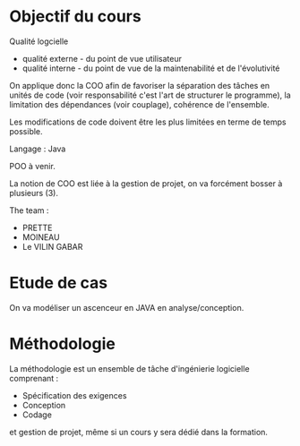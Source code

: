 # Objectif du cours

Qualité logcielle 
* qualité externe - du point de vue utilisateur
* qualité interne - du point de vue de la maintenabilité et de l'évolutivité 

On applique donc la COO afin de favoriser la séparation des tâches en unités de code (voir responsabilité c'est l'art de structurer le programme), la limitation des dépendances (voir couplage), cohérence de l'ensemble.

Les modifications de code doivent être les plus limitées en terme de temps possible.

Langage : Java

POO à venir.

La notion de COO est liée à la gestion de projet, on va forcément bosser à plusieurs (3).

The team : 

* PRETTE
* MOINEAU
* Le VILIN GABAR

# Etude de cas 

On va modéliser un ascenceur en JAVA en analyse/conception.

# Méthodologie

La méthodologie est un ensemble de tâche d'ingénierie logicielle comprenant :

* Spécification des exigences
* Conception
* Codage 

et gestion de projet, même si un cours y sera dédié dans la formation.